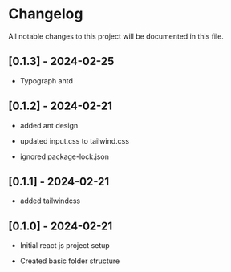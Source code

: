 # Changelog

All notable changes to this project will be documented in this file.

## [0.1.3] - 2024-02-25

- Typograph antd

## [0.1.2] - 2024-02-21

- added ant design

- updated input.css to tailwind.css

- ignored package-lock.json

## [0.1.1] - 2024-02-21

- added tailwindcss

## [0.1.0] - 2024-02-21

- Initial react js project setup

- Created basic folder structure

